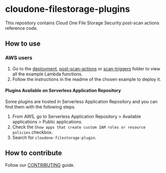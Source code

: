 # cloudone-filestorage-plugins

This repository contains Cloud One File Storage Security post-scan actions reference code.

## How to use

### AWS users

1. Go to the [deployment](deployment/), [post-scan-actions](post-scan-actions/) or [scan-triggers](scan-triggers/) folder to view all the example Lambda functions.
2. Follow the instructions in the readme of the chosen example to deploy it.

#### Plugins Available on Serverless Application Repository

Some plugins are hosted in Serverless Application Repository and you can find them with the following steps.

1. From AWS, go to Serverless Application Repository > Available applications > Public applications.
2. Check the `Show apps that create custom IAM roles or resource policies` checkbox.
3. Search for `cloudone-filestorage-plugin`.

## How to contribute

Follow our [CONTRIBUTING](.github/CONTRIBUTING.md) guide.
